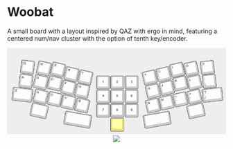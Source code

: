 # Woobat
A small board with a layout inspired by QAZ with ergo in mind, featuring a centered num/nav cluster with the option of tenth key/encoder. 



<center>
  <img src="https://raw.githubusercontent.com/lurkcobain/Woobat/master/woobat.png">

  <img src="https://cdn.bulbagarden.net/upload/thumb/3/36/527Woobat.png/1200px-527Woobat.png">
</center>
